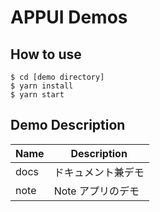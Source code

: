 # APPUI Demos

## How to use

```
$ cd [demo directory]
$ yarn install
$ yarn start
```

## Demo Description

| Name | Description        |
| ---- | ------------------ |
| docs | ドキュメント兼デモ |
| note | Note アプリのデモ  |
